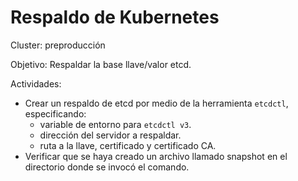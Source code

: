 # Respaldo de Kubernetes

Cluster:
preproducción

Objetivo:
Respaldar la base llave/valor etcd.

Actividades:
- Crear un respaldo de etcd por medio de la herramienta `etcdctl`, especificando:
  - variable de entorno para `etcdctl v3`.
  - dirección del servidor a respaldar.
  - ruta a la llave, certificado y certificado CA.
- Verificar que se haya creado un archivo llamado snapshot en el directorio donde se invocó el comando.